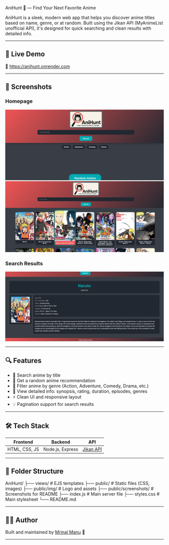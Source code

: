  AniHunt 🎌 — Find Your Next Favorite Anime

AniHunt is a sleek, modern web app that helps you discover anime titles based on name, genre, or at random. Built using the Jikan API (MyAnimeList unofficial API), it's designed for quick searching and clean results with detailed info.

---

## 🚀 Live Demo
🔗 https://anihunt.onrender.com

---

## 📸 Screenshots

### Homepage
![alt text](public/screenshots/image.png)
![alt text](public/screenshots/image-1.png)


### Search Results
![alt text](public/screenshots/image-2.png)



---

## 🔍 Features

- 🔎 Search anime by title
- 🎲 Get a random anime recommendation
- 📂 Filter anime by genre (Action, Adventure, Comedy, Drama, etc.)
- 📜 View detailed info: synopsis, rating, duration, episodes, genres
- ⚡ Clean UI and responsive layout
- 💡 Pagination support for search results

---

## 🛠️ Tech Stack

| Frontend | Backend | API |
|----------|---------|-----|
| HTML, CSS, JS | Node.js, Express | [Jikan API](https://jikan.moe) |

---

## 🧠 Folder Structure
AniHunt/
├── views/ # EJS templates
├── public/ # Static files (CSS, images)
├── public/img/ # Logo and assets
├── public/screenshots/ # Screenshots for README
├── index.js # Main server file
├── styles.css # Main stylesheet
└── README.md


---

## 🧑‍💻 Author

Built and maintained by [Mrinal Manu](https://github.com/MrinalManu1) 🚀

---